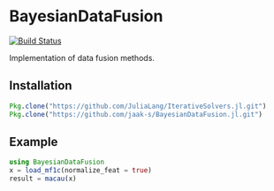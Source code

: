 # BayesianDataFusion

[![Build Status](https://travis-ci.org/jaak-s/BayesianDataFusion.jl.svg?branch=master)](https://travis-ci.org/jaak-s/BayesianDataFusion.jl)

Implementation of data fusion methods.

## Installation
```julia
Pkg.clone("https://github.com/JuliaLang/IterativeSolvers.jl.git")
Pkg.clone("https://github.com/jaak-s/BayesianDataFusion.jl.git")
```

## Example
```julia
using BayesianDataFusion
x = load_mf1c(normalize_feat = true)
result = macau(x)
```
